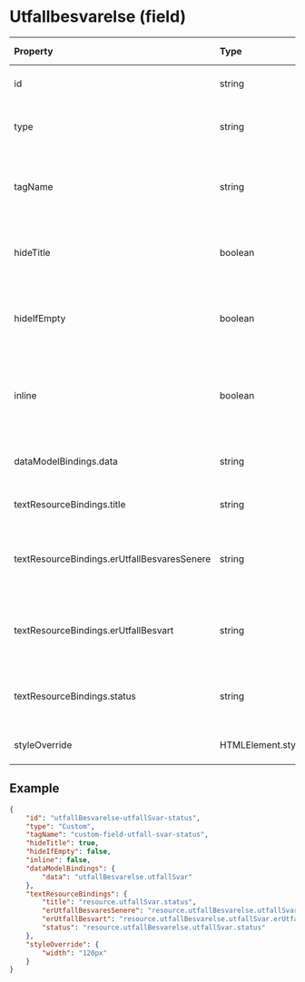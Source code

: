 # Utfallbesvarelse (field)

| Property                                    | Type              | Description                                                                                                  | Default value |
| :------------------------------------------ | :---------------- | :----------------------------------------------------------------------------------------------------------- | :------------ |
| id                                          | string            | The unique identifier for the custom field.                                                                  |               |
| type                                        | string            | The type of the custom field, which is "Custom".                                                             |               |
| tagName                                     | string            | The tag name for the custom field, which is "custom-field-utfall-svar-status".                               |               |
| hideTitle                                   | boolean           | A flag indicating whether the title should be hidden.                                                        | false         |
| hideIfEmpty                                 | boolean           | Determines whether the element should be hidden when it contains no content.                                 | false         |
| inline                                      | boolean           | A flag indicating whether the title and value should be displayed on the same line.                          | false         |
| dataModelBindings.data                      | string            | Reference to an [UtfallSvarStatus](../../classes/data-classes/UtfallSvarStatus.js) object in the data model. |               |
| textResourceBindings.title                  | string            | The title text resource binding.                                                                             |               |
| textResourceBindings.erUtfallBesvaresSenere | string            | The text resource binding for whether the outcome will be answered later.                                    |               |
| textResourceBindings.erUtfallBesvart        | string            | The text resource binding for whether the outcome has been answered.                                         |               |
| textResourceBindings.status                 | string            | The text resource binding for the status of the outcome.                                                     |               |
| styleOverride                               | HTMLElement.style | The style override for the custom field.                                                                     |               |

## Example

```json
{
    "id": "utfallBesvarelse-utfallSvar-status",
    "type": "Custom",
    "tagName": "custom-field-utfall-svar-status",
    "hideTitle": true,
    "hideIfEmpty": false,
    "inline": false,
    "dataModelBindings": {
        "data": "utfallBesvarelse.utfallSvar"
    },
    "textResourceBindings": {
        "title": "resource.utfallSvar.status",
        "erUtfallBesvaresSenere": "resource.utfallBesvarelse.utfallSvar.erUtfallBesvaresSenere",
        "erUtfallBesvart": "resource.utfallBesvarelse.utfallSvar.erUtfallBesvart",
        "status": "resource.utfallBesvarelse.utfallSvar.status"
    },
    "styleOverride": {
        "width": "120px"
    }
}
```

